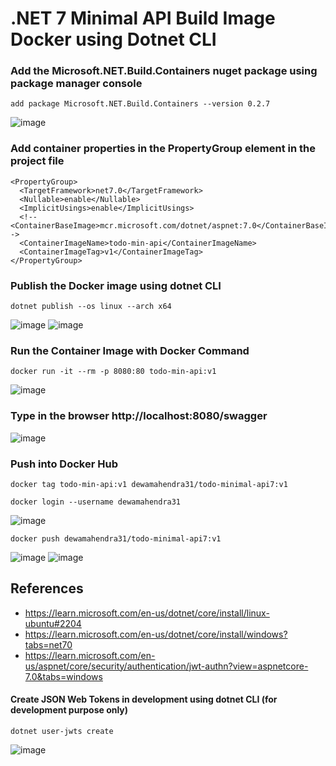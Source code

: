 # .NET 7 Minimal API Build Image Docker using Dotnet CLI

### Add the Microsoft.NET.Build.Containers nuget package using package manager console

```
add package Microsoft.NET.Build.Containers --version 0.2.7
```
![image](https://user-images.githubusercontent.com/31196162/209952797-b0c92560-5d72-46d6-96fc-82f72b53318c.png)

### Add container properties in the PropertyGroup element in the project file
```
<PropertyGroup>
  <TargetFramework>net7.0</TargetFramework>
  <Nullable>enable</Nullable>
  <ImplicitUsings>enable</ImplicitUsings>
  <!--<ContainerBaseImage>mcr.microsoft.com/dotnet/aspnet:7.0</ContainerBaseImage>-->
  <ContainerImageName>todo-min-api</ContainerImageName>
  <ContainerImageTag>v1</ContainerImageTag>
</PropertyGroup>
```

### Publish the Docker image using dotnet CLI

```
dotnet publish --os linux --arch x64
```
![image](https://user-images.githubusercontent.com/31196162/209962610-493fed2c-35dc-4066-b73a-562cc9d3d54f.png)
![image](https://user-images.githubusercontent.com/31196162/209962887-45c9fb48-9ae6-4e5f-8d67-e37b1532ce12.png)


### Run the Container Image with Docker Command
```
docker run -it --rm -p 8080:80 todo-min-api:v1
```
![image](https://user-images.githubusercontent.com/31196162/209976211-7761acb3-1b30-47d0-b4ba-3e46cd476be0.png)


### Type in the browser http://localhost:8080/swagger
![image](https://user-images.githubusercontent.com/31196162/209963554-ef21ff5c-8c7f-4b49-85c0-2a430efdbbe5.png)

### Push into Docker Hub 
```
docker tag todo-min-api:v1 dewamahendra31/todo-minimal-api7:v1
```
```
docker login --username dewamahendra31
```
![image](https://user-images.githubusercontent.com/31196162/209971038-881031e4-b4f2-4380-b2ec-fd4a0dcb7f47.png)
```
docker push dewamahendra31/todo-minimal-api7:v1
```
![image](https://user-images.githubusercontent.com/31196162/209971707-9d671683-eda5-44a5-9118-a89ed075bd70.png)
![image](https://user-images.githubusercontent.com/31196162/209971940-59e830f9-29a7-4a53-ab1c-c255d47392a2.png)


## References
- https://learn.microsoft.com/en-us/dotnet/core/install/linux-ubuntu#2204
- https://learn.microsoft.com/en-us/dotnet/core/install/windows?tabs=net70
- https://learn.microsoft.com/en-us/aspnet/core/security/authentication/jwt-authn?view=aspnetcore-7.0&tabs=windows

#### Create JSON Web Tokens in development using dotnet CLI (for development purpose only)
```
dotnet user-jwts create
```
![image](https://user-images.githubusercontent.com/31196162/209976319-9e7737a0-d075-4ae9-b44b-b7189d74b753.png)

